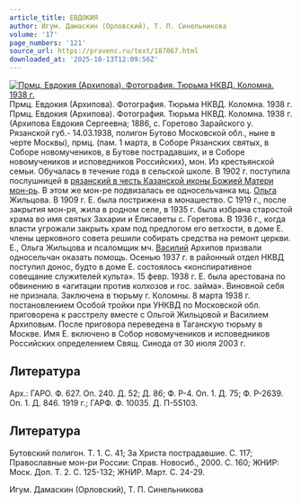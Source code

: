 ```yaml
---
article_title: ЕВДОКИЯ
author: Игум. Дамаскин (Орловский), Т. П. Синельникова
volume: '17'
page_numbers: '121'
source_url: https://pravenc.ru/text/187067.html
downloaded_at: '2025-10-13T12:09:56Z'
---
```


[![Прмц. Евдокия (Архипова). Фотография. Тюрьма НКВД. Коломна. 1938 г.](https://pravenc.ru/data/485/492/1234/i200.jpg "Кликните для увеличения картинки")](https://pravenc.ru/data/485/492/1234/i400.jpg)Прмц. Евдокия (Архипова). Фотография. Тюрьма НКВД. Коломна. 1938 г.  
Прмц. Евдокия (Архипова). Фотография. Тюрьма НКВД. Коломна. 1938 г.(Архипова Евдокия Сергеевна; 1886, с. Горетово Зарайского у. Рязанской губ.- 14.03.1938, полигон Бутово Московской обл., ныне в черте Москвы), прмц. (пам. 1 марта, в Соборе Рязанских святых, в Соборе новомучеников, в Бутове пострадавших, и в Соборе новомучеников и исповедников Российских), мон. Из крестьянской семьи. Обучалась в течение года в сельской школе. В 1902 г. поступила послушницей в [рязанский в честь Казанской иконы Божией Матери мон-рь](<https://pravenc.ru/text/рязанский в честь Казанской иконы Божией Матери мон-рь.html>). В этом же мон-ре подвизалась ее односельчанка мц. [Ольга](https://pravenc.ru/text/Ольга.html) Жильцова. В 1909 г. Е. была пострижена в монашество. С 1919 г., после закрытия мон-ря, жила в родном селе, в 1935 г. была избрана старостой храма во имя святых Захарии и Елисаветы с. Горетова. В 1936 г., когда власти угрожали закрыть храм под предлогом его ветхости, в доме Е. члены церковного совета решили собирать средства на ремонт церкви. Е., Ольга Жильцова и псаломщик мч. [Василий](https://pravenc.ru/text/Василий.html) Архипов призвали односельчан оказать помощь. Осенью 1937 г. в районный отдел НКВД поступил донос, будто в доме Е. состоялось «конспиративное совещание служителей культа». 15 февр. 1938 г. Е. была арестована по обвинению в «агитации против колхозов и гос. займа». Виновной себя не признала. Заключена в тюрьму г. Коломны. 8 марта 1938 г. постановлением Особой тройки при УНКВД по Московской обл. приговорена к расстрелу вместе с Ольгой Жильцовой и Василием Архиповым. После приговора переведена в Таганскую тюрьму в Москве. Имя Е. включено в Собор новомучеников и исповедников Российских определением Свящ. Синода от 30 июля 2003 г.

## Литература

Арх.: ГАРО. Ф. 627. Оп. 240. Д. 52; Д. 86; Ф. Р-4. Оп. 1. Д. 75; Ф. Р-2639. Оп. 1. Д. 846. 1919 г.; ГАРФ. Ф. 10035. Д. П-55103.

## Литература

Бутовский полигон. Т. 1. С. 41; За Христа пострадавшие. С. 117; Православные мон-ри России: Справ. Новосиб., 2000. С. 160; ЖНИР: Моск. Доп. Т. 2. С. 125-132; ЖНИР. Март. С. 24-29.

Игум. Дамаскин (Орловский), Т. П. Синельникова
